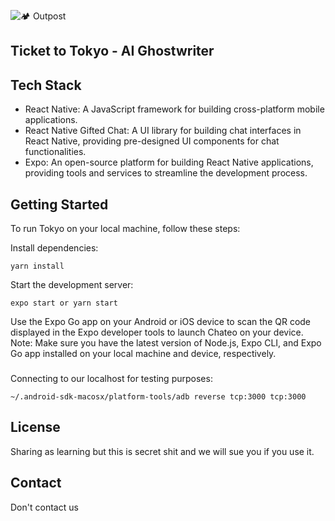 ![🏕 Outpost](https://github.com/xAIdrian/Tokyo/assets/7444521/d7ed4e6c-13fd-40c6-8932-577bd86e3456)
## Ticket to Tokyo - AI Ghostwriter

## Tech Stack
- React Native: A JavaScript framework for building cross-platform mobile applications.
- React Native Gifted Chat: A UI library for building chat interfaces in React Native, providing pre-designed UI components for chat functionalities.
- Expo: An open-source platform for building React Native applications, providing tools and services to streamline the development process.

## Getting Started
To run Tokyo on your local machine, follow these steps:

Install dependencies: 

```
yarn install
```

Start the development server: 

```
expo start or yarn start
```

Use the Expo Go app on your Android or iOS device to scan the QR code displayed in the Expo developer tools to launch Chateo on your device.
Note: Make sure you have the latest version of Node.js, Expo CLI, and Expo Go app installed on your local machine and device, respectively.

###
Connecting to our localhost for testing purposes:
```
~/.android-sdk-macosx/platform-tools/adb reverse tcp:3000 tcp:3000
```

## License
Sharing as learning but this is secret shit and we will sue you if you use it.

## Contact
Don't contact us
